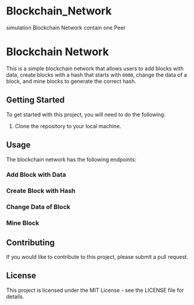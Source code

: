 # Blockchain_Network
simulation Blockchain Network contain one Peer

# Blockchain Network

This is a simple blockchain network that allows users to add blocks with data, create blocks with a hash that starts with `0000`, change the data of a block, and mine blocks to generate the correct hash.

## Getting Started

To get started with this project, you will need to do the following:

1. Clone the repository to your local machine.


## Usage

The blockchain network has the following endpoints:

### Add Block with Data

### Create Block with Hash

### Change Data of Block

### Mine Block

## Contributing

If you would like to contribute to this project, please submit a pull request.

## License

This project is licensed under the MIT License - see the LICENSE file for details.


